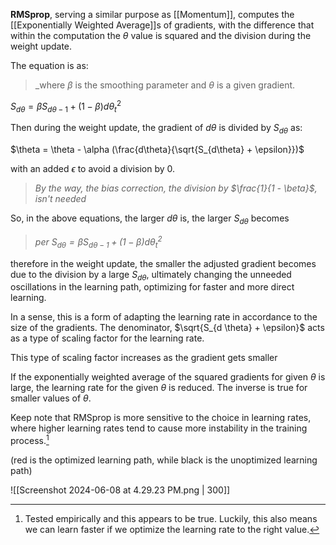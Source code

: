 **RMSprop**, serving a similar purpose as [[Momentum]], computes the [[Exponentially Weighted Average]]s of gradients, with the difference that within the computation the $\theta$ value is squared and the division during the weight update.

The equation is as:

>_where $\beta$ is the smoothing parameter and $\theta$ is a given gradient.

$S_{d\theta} = \beta S_{d\theta - 1} + (1 - \beta) d\theta_t^2$

Then during the weight update, the gradient of $d\theta$ is divided by $S_{d\theta}$ as:

$\theta = \theta - \alpha (\frac{d\theta}{\sqrt{S_{d\theta} + \epsilon}})$

with an added $\epsilon$ to avoid a division by $0$.

> _By the way, the bias correction, the division by $\frac{1}{1 - \beta}$, isn't needed_

So, in the above equations, the larger $d\theta$ is, the larger $S_{d\theta}$ becomes

> _per $S_{d\theta} = \beta S_{d\theta - 1} + (1 - \beta) d\theta_t^2$_

therefore in the weight update, the smaller the adjusted gradient becomes due to the division by a large $S_{d\theta}$, ultimately changing the unneeded oscillations in the learning path, optimizing for faster and more direct learning.

In a sense, this is a form of adapting the learning rate in accordance to the size of the gradients. The denominator, $\sqrt{S_{d \theta} + \epsilon}$  acts as a type of scaling factor for the learning rate.

This type of scaling factor increases as the gradient gets smaller

If the exponentially weighted average of the squared gradients for given $\theta$ is large, the learning rate for the given $\theta$ is reduced. The inverse is true for smaller values of $\theta$.

Keep note that RMSprop is more sensitive to the choice in learning rates, where higher learning rates tend to cause more instability in the training process.[^1]

(red is the optimized learning path, while black is the unoptimized learning path)

![[Screenshot 2024-06-08 at 4.29.23 PM.png | 300]]

[^1]: Tested empirically and this appears to be true. Luckily, this also means we can learn faster if we optimize the learning rate to the right value.